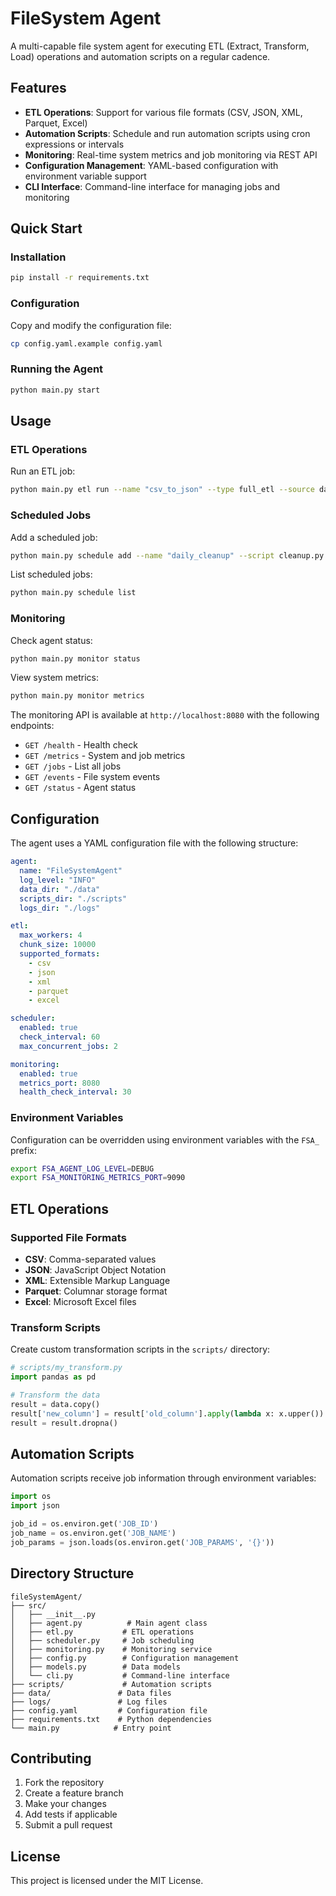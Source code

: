 # FileSystem Agent

A multi-capable file system agent for executing ETL (Extract, Transform, Load) operations and automation scripts on a regular cadence.

## Features

- **ETL Operations**: Support for various file formats (CSV, JSON, XML, Parquet, Excel)
- **Automation Scripts**: Schedule and run automation scripts using cron expressions or intervals
- **Monitoring**: Real-time system metrics and job monitoring via REST API
- **Configuration Management**: YAML-based configuration with environment variable support
- **CLI Interface**: Command-line interface for managing jobs and monitoring

## Quick Start

### Installation

```bash
pip install -r requirements.txt
```

### Configuration

Copy and modify the configuration file:

```bash
cp config.yaml.example config.yaml
```

### Running the Agent

```bash
python main.py start
```

## Usage

### ETL Operations

Run an ETL job:

```bash
python main.py etl run --name "csv_to_json" --type full_etl --source data/input.csv --destination data/output.json
```

### Scheduled Jobs

Add a scheduled job:

```bash
python main.py schedule add --name "daily_cleanup" --script cleanup.py --type cron --expression "0 2 * * *"
```

List scheduled jobs:

```bash
python main.py schedule list
```

### Monitoring

Check agent status:

```bash
python main.py monitor status
```

View system metrics:

```bash
python main.py monitor metrics
```

The monitoring API is available at `http://localhost:8080` with the following endpoints:

- `GET /health` - Health check
- `GET /metrics` - System and job metrics
- `GET /jobs` - List all jobs
- `GET /events` - File system events
- `GET /status` - Agent status

## Configuration

The agent uses a YAML configuration file with the following structure:

```yaml
agent:
  name: "FileSystemAgent"
  log_level: "INFO"
  data_dir: "./data"
  scripts_dir: "./scripts"
  logs_dir: "./logs"

etl:
  max_workers: 4
  chunk_size: 10000
  supported_formats:
    - csv
    - json
    - xml
    - parquet
    - excel

scheduler:
  enabled: true
  check_interval: 60
  max_concurrent_jobs: 2

monitoring:
  enabled: true
  metrics_port: 8080
  health_check_interval: 30
```

### Environment Variables

Configuration can be overridden using environment variables with the `FSA_` prefix:

```bash
export FSA_AGENT_LOG_LEVEL=DEBUG
export FSA_MONITORING_METRICS_PORT=9090
```

## ETL Operations

### Supported File Formats

- **CSV**: Comma-separated values
- **JSON**: JavaScript Object Notation
- **XML**: Extensible Markup Language
- **Parquet**: Columnar storage format
- **Excel**: Microsoft Excel files

### Transform Scripts

Create custom transformation scripts in the `scripts/` directory:

```python
# scripts/my_transform.py
import pandas as pd

# Transform the data
result = data.copy()
result['new_column'] = result['old_column'].apply(lambda x: x.upper())
result = result.dropna()
```

## Automation Scripts

Automation scripts receive job information through environment variables:

```python
import os
import json

job_id = os.environ.get('JOB_ID')
job_name = os.environ.get('JOB_NAME')
job_params = json.loads(os.environ.get('JOB_PARAMS', '{}'))
```

## Directory Structure

```
fileSystemAgent/
├── src/
│   ├── __init__.py
│   ├── agent.py          # Main agent class
│   ├── etl.py           # ETL operations
│   ├── scheduler.py     # Job scheduling
│   ├── monitoring.py    # Monitoring service
│   ├── config.py        # Configuration management
│   ├── models.py        # Data models
│   └── cli.py           # Command-line interface
├── scripts/             # Automation scripts
├── data/               # Data files
├── logs/               # Log files
├── config.yaml         # Configuration file
├── requirements.txt    # Python dependencies
└── main.py            # Entry point
```

## Contributing

1. Fork the repository
2. Create a feature branch
3. Make your changes
4. Add tests if applicable
5. Submit a pull request

## License

This project is licensed under the MIT License.